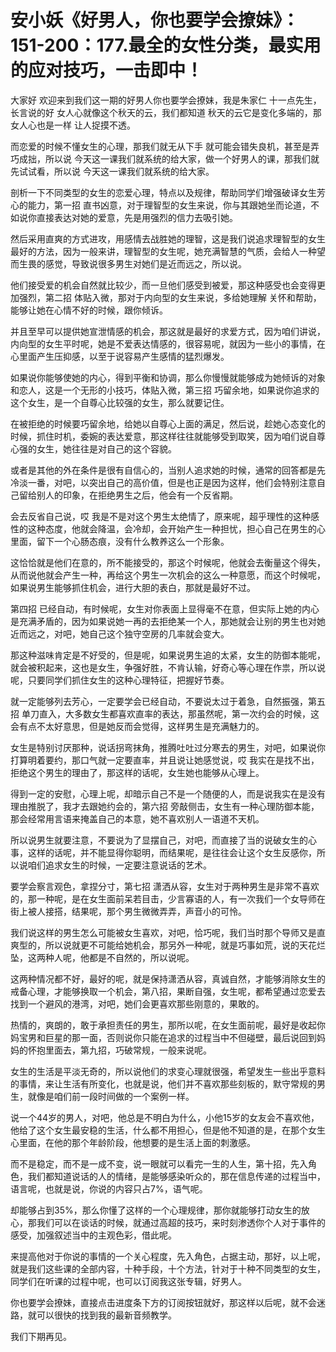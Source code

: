 # 安小妖《好男人，你也要学会撩妹》：151-200：177.最全的女性分类，最实用的应对技巧，一击即中！

大家好 欢迎来到我们这一期的好男人你也要学会撩妹，我是朱家仁 十一点先生，长言说的好 女人心就像这个秋天的云，我们都知道 秋天的云它是变化多端的，那女人心也是一样 让人捉摸不透。

而恋爱的时候不懂女生的心理，那我们就无从下手 就可能会错失良机，甚至是弄巧成拙，所以说 今天这一课我们就系统的给大家，做一个好男人的课，那我们就先试试看，所以说 今天这一课我们就系统的给大家。

剖析一下不同类型的女生的恋爱心理，特点以及规律，帮助同学们增强破译女生芳心的能力，第一招 直书凶意，对于理智型的女生来说，你与其跟她坐而论道，不如说你直接表达对她的爱意，先是用强烈的信力去吸引她。

然后采用直爽的方式进攻，用感情去战胜她的理智，这是我们说追求理智型的女生最好的方法，因为一般来讲，理智型的女生呢，她充满智慧的气质，会给人一种望而生畏的感觉，导致说很多男生对她们是近而远之，所以说。

他们接受爱的机会自然就比较少，而一旦他们感受到被爱，那这种感受也会变得更加强烈，第二招 体贴入微，那对于内向型的女生来说，多给她理解 关怀和帮助，能够让她在心情不好的时候，跟你倾诉。

并且至早可以提供她宣泄情感的机会，那这就是最好的求爱方式，因为咱们讲说，内向型的女生平时呢，她是不爱表达情感的，很容易呢，就因为一些小的事情，在心里面产生压抑感，以至于说容易产生感情的猛烈爆发。

如果说你能够使她的内心，得到平衡和协调，那么你慢慢就能够成为她倾诉的对象和恋人，这是一个无形的小技巧，体贴入微，第三招 巧留余地，如果说你追求的这个女生，是一个自尊心比较强的女生，那么就要记住。

在被拒绝的时候要巧留余地，给她以自尊心上面的满足，然后说，趁她心态变化的时候，抓住时机，委婉的表达爱意，那这样往往就能够受到取笑，因为咱们说自尊心强的女生，她往往是对自己的这个容貌。

或者是其他的外在条件是很有自信心的，当别人追求她的时候，通常的回答都是先冷淡一番，对吧，以突出自己的高价值，但是也正是因为这样，他们会特别注意自己留给别人的印象，在拒绝男生之后，他会有一个反省期。

会去反省自己说，哎 我是不是对这个男生太绝情了，原来呢，超乎理性的这种感性的这种态度，他就会降温，会冷却，会开始产生一种担忧，担心自己在男生的心里面，留下一个心肠态痕，没有什么教养这么一个形象。

这恰恰就是他们在意的，所不能接受的，那这个时候呢，他就会去衡量这个得失，从而说他就会产生一种，再给这个男生一次机会的这么一种意愿，而这个时候呢，如果说男生能够抓住机会，进行大胆的表白，那就是最好不过。

第四招 已经自动，有时候呢，女生对你表面上显得毫不在意，但实际上她的内心是充满矛盾的，因为如果说她一再的去拒绝某一个人，那她就会让别的男生也对她近而远之，对吧，她自己这个独守空房的几率就会变大。

那这种滋味肯定是不好受的，但是呢，如果说男生追的太紧，女生的防御本能呢，就会被积起来，这也是女生，争强好胜，不肯认输，好奇心等心理在作祟，所以说呢，只要同学们抓住女生的这种心理特征，把握好节奏。

就一定能够列去芳心，一定要学会已经自动，不要说太过于着急，自然振强，第五招 单刀直入，大多数女生都喜欢直率的表达，那虽然呢，第一次约会的时候，这会有点不太好意思，但是她反而会觉得，这样男生是充满魅力的。

女生是特别讨厌那种，说话拐弯抹角，推腾吐吐过分寒去的男生，对吧，如果说你打算明着要约，那口气就一定要直率，并且说让她感觉说，哎 我实在是找不出，拒绝这个男生的理由了，那这样的话呢，女生她也能够从心理上。

得到一定的安慰，心理上呢，却暗示自己不是一个随便的人，而是说我实在是没有理由推脱了，我才去跟她约会的，第六招 旁敲侧击，女生有一种心理防御本能，那会经常用言语来掩盖自己的本意，她不喜欢别人一语道不天机。

所以说男生就要注意，不要说为了显摆自己，对吧，而直接了当的说破女生的心事，这样的话呢，并不能显得你聪明，而结果呢，是往往会让这个女生反感你，所以说咱们追求女生的时候，一定要注意说话的艺术。

要学会察言观色，拿捏分寸，第七招 潇洒从容，女生对于两种男生是非常不喜欢的，那一种呢，是在女生面前呆若目击，少言寡语的人，有一次我们一个女导师在街上被人接搭，结果呢，那个男生微微弄弄，声音小的可怜。

我们说这样的男生怎么可能被女生喜欢，对吧，恰巧呢，我们当时那个导师又是直爽型的，所以说就更不可能给她机会，那另外一种呢，就是巧事如荒，说的天花烂坠，这两种人呢，他都是不自然的，所以说呢。

这两种情况都不好，最好的呢，就是保持潇洒从容，真诚自然，才能够消除女生的戒备心理，才能够换取一个机会，第八招，果断自强，女生呢，都希望通过恋爱去找到一个避风的港湾，对吧，她们会更喜欢那些刚意的，果敢的。

热情的，爽朗的，敢于承担责任的男生，那所以呢，在女生面前呢，最好是收起你妈宝男和巨星的那一面，否则说你只能在追求的过程当中不但碰壁，最后说回到妈妈的怀抱里面去，第九招，巧破常规，一般来说呢。

女生的生活是平淡无奇的，所以说他们的求变心理就很强，希望发生一些出乎意料的事情，来让生活有所变化，也就是说，他们并不喜欢那些刻板的，默守常规的男生，就像是咱们前一段时间做的一个案例一样。

说一个44岁的男人，对吧，他总是不明白为什么，小他15岁的女友会不喜欢他，他给了这个女生最安稳的生活，什么都不用担心，但是他不知道的是，在那个女生心里面，在他的那个年龄阶段，他想要的是生活上面的刺激感。

而不是稳定，而不是一成不变，说一眼就可以看完一生的人生，第十招，先入角色，我们都知道说话的人的情绪，是能够感染听众的，那在信息传递的过程当中，语言呢，也就是说，你说的内容只占7%，语气呢。

却能够占到35%，那么你懂了这样的一个心理规律，那你就能够打动女生的放心，那我们可以在谈话的时候，就通过高超的技巧，来时刻渗透你个人对于事件的感受，加强叙述当中的主观色彩，借此呢。

来提高他对于你说的事情的一个关心程度，先入角色，占据主动，那好，以上呢，就是我们这些课的全部内容，十种手段，十个方法，针对于十种不同类型的女生，同学们在听课的过程中呢，也可以订阅我这张专辑，好男人。

你也要学会撩妹，直接点击进度条下方的订阅按钮就好，那这样以后呢，就不会迷路，就可以很快的找到我的最新音频教学。

我们下期再见。